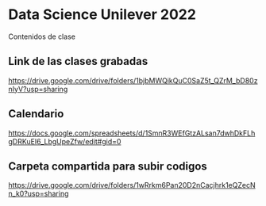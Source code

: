# Data Science Unilever 2022
Contenidos de clase

## Link de las clases grabadas
https://drive.google.com/drive/folders/1bjbMWQikQuC0SaZ5t_QZrM_bD80znIyV?usp=sharing 

## Calendario
https://docs.google.com/spreadsheets/d/1SmnR3WEfGtzALsan7dwhDkFLhgDRKuEI6_LbgUpeZfw/edit#gid=0

## Carpeta compartida para subir codigos
https://drive.google.com/drive/folders/1wRrkm6Pan20D2nCacjhrk1eQZecNn_k0?usp=sharing
